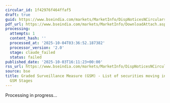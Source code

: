 ```yaml
---
circular_id: 1f42976f464ffaf5
draft: true
guid: https://www.bseindia.com/markets/MarketInfo/DispNoticesNCirculars.aspx?Noticeid={37261677-BFC2-4568-9299-D5B594FC3DEF}&noticeno=20251003-64&dt=10/03/2025&icount=64&totcount=73&flag=0
pdf_url: https://www.bseindia.com/markets/MarketInfo/DownloadAttach.aspx?id=20251003-64&attachedId=56206e6c-8f3e-47cd-9be2-e40ba5ed3a06
processing:
  attempts: 1
  content_hash: ''
  processed_at: '2025-10-04T03:36:52.187382'
  processor_version: '2.0'
  stage: claude_failed
  status: failed
published_date: '2025-10-03T16:11:23+00:00'
rss_url: https://www.bseindia.com/markets/MarketInfo/DispNoticesNCirculars.aspx?Noticeid={37261677-BFC2-4568-9299-D5B594FC3DEF}&noticeno=20251003-64&dt=10/03/2025&icount=64&totcount=73&flag=0
source: bse
title: Graded Surveillance Measure (GSM) - List of securities moving into their respective
  GSM Stages
---
```


Processing in progress...
